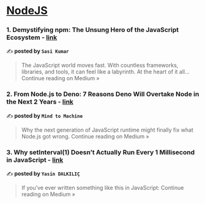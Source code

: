
<h1><a href=https://medium.com/tag/nodejs/recommended target="_blank" rel="noopener noreferrer">NodeJS</a></h1>
<h3>1. Demystifying npm: The Unsung Hero of the JavaScript Ecosystem - <a href="https://medium.com/@sasi112002kumar/demystifying-npm-the-unsung-hero-of-the-javascript-ecosystem-30deaa6b3ae7?source=rss------nodejs-5" target="_blank" rel="noopener noreferrer">link</a></h3>

✍️ **posted by `Sasi Kumar`**

<blockquote>The JavaScript world moves fast. With countless frameworks, libraries, and tools, it can feel like a labyrinth. At the heart of it all…
Continue reading on Medium »</blockquote>

<h3>2. From Node.js to Deno: 7 Reasons Deno Will Overtake Node in the Next 2 Years - <a href="https://mind-to-machine.medium.com/from-node-js-to-deno-7-reasons-deno-will-overtake-node-in-the-next-2-years-f45472056476?source=rss------nodejs-5" target="_blank" rel="noopener noreferrer">link</a></h3>

✍️ **posted by `Mind to Machine`**

<blockquote>Why the next generation of JavaScript runtime might finally fix what Node.js got wrong.
Continue reading on Medium »</blockquote>

<h3>3. Why setInterval(1) Doesn’t Actually Run Every 1 Millisecond in JavaScript - <a href="https://yasinefemdalkilic.medium.com/why-setinterval-1-doesnt-actually-run-every-1-millisecond-in-javascript-c94023718940?source=rss------nodejs-5" target="_blank" rel="noopener noreferrer">link</a></h3>

✍️ **posted by `Yasin DALKILIÇ`**

<blockquote>If you’ve ever written something like this in JavaScript:
Continue reading on Medium »</blockquote>


